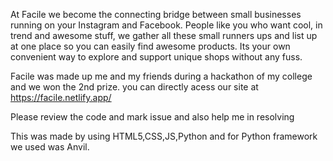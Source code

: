 At Facile we become the connecting bridge between small businesses running on your Instagram and Facebook. People like you who want cool, in trend and awesome stuff, we gather all these small runners ups and list up at one place so you can easily find awesome products. Its your own convenient way to explore and support unique shops without any fuss.

Facile was made up me and my friends during a hackathon of my college and we won the 2nd prize.
 you can directly acess our site at https://facile.netlify.app/

 Please review the code and mark issue and also help me in resolving 

 This was made by using HTML5,CSS,JS,Python and for Python framework we used was Anvil.

